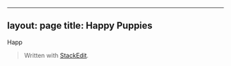 
---
layout: page
title: Happy Puppies
---
Happ

> Written with [StackEdit](https://stackedit.io/).
<!--stackedit_data:
eyJoaXN0b3J5IjpbLTI5NzcxNjE1OF19
-->